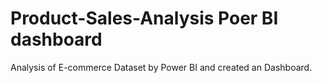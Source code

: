 # Product-Sales-Analysis Poer BI dashboard
Analysis of E-commerce Dataset by Power BI and created an Dashboard.
